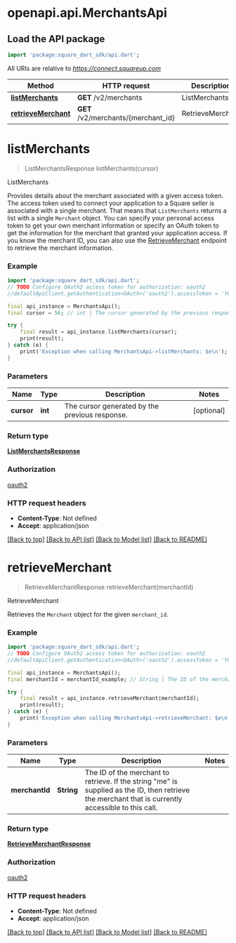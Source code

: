 # openapi.api.MerchantsApi

## Load the API package
```dart
import 'package:square_dart_sdk/api.dart';
```

All URIs are relative to *https://connect.squareup.com*

Method | HTTP request | Description
------------- | ------------- | -------------
[**listMerchants**](MerchantsApi.md#listmerchants) | **GET** /v2/merchants | ListMerchants
[**retrieveMerchant**](MerchantsApi.md#retrievemerchant) | **GET** /v2/merchants/{merchant_id} | RetrieveMerchant


# **listMerchants**
> ListMerchantsResponse listMerchants(cursor)

ListMerchants

Provides details about the merchant associated with a given access token.  The access token used to connect your application to a Square seller is associated with a single merchant. That means that `ListMerchants` returns a list with a single `Merchant` object. You can specify your personal access token to get your own merchant information or specify an OAuth token to get the information for the merchant that granted your application access.  If you know the merchant ID, you can also use the [RetrieveMerchant](https://developer.squareup.com/reference/square_2023-12-13/merchants-api/retrieve-merchant) endpoint to retrieve the merchant information.

### Example
```dart
import 'package:square_dart_sdk/api.dart';
// TODO Configure OAuth2 access token for authorization: oauth2
//defaultApiClient.getAuthentication<OAuth>('oauth2').accessToken = 'YOUR_ACCESS_TOKEN';

final api_instance = MerchantsApi();
final cursor = 56; // int | The cursor generated by the previous response.

try {
    final result = api_instance.listMerchants(cursor);
    print(result);
} catch (e) {
    print('Exception when calling MerchantsApi->listMerchants: $e\n');
}
```

### Parameters

Name | Type | Description  | Notes
------------- | ------------- | ------------- | -------------
 **cursor** | **int**| The cursor generated by the previous response. | [optional] 

### Return type

[**ListMerchantsResponse**](ListMerchantsResponse.md)

### Authorization

[oauth2](../README.md#oauth2)

### HTTP request headers

 - **Content-Type**: Not defined
 - **Accept**: application/json

[[Back to top]](#) [[Back to API list]](../README.md#documentation-for-api-endpoints) [[Back to Model list]](../README.md#documentation-for-models) [[Back to README]](../README.md)

# **retrieveMerchant**
> RetrieveMerchantResponse retrieveMerchant(merchantId)

RetrieveMerchant

Retrieves the `Merchant` object for the given `merchant_id`.

### Example
```dart
import 'package:square_dart_sdk/api.dart';
// TODO Configure OAuth2 access token for authorization: oauth2
//defaultApiClient.getAuthentication<OAuth>('oauth2').accessToken = 'YOUR_ACCESS_TOKEN';

final api_instance = MerchantsApi();
final merchantId = merchantId_example; // String | The ID of the merchant to retrieve. If the string \"me\" is supplied as the ID, then retrieve the merchant that is currently accessible to this call.

try {
    final result = api_instance.retrieveMerchant(merchantId);
    print(result);
} catch (e) {
    print('Exception when calling MerchantsApi->retrieveMerchant: $e\n');
}
```

### Parameters

Name | Type | Description  | Notes
------------- | ------------- | ------------- | -------------
 **merchantId** | **String**| The ID of the merchant to retrieve. If the string \"me\" is supplied as the ID, then retrieve the merchant that is currently accessible to this call. | 

### Return type

[**RetrieveMerchantResponse**](RetrieveMerchantResponse.md)

### Authorization

[oauth2](../README.md#oauth2)

### HTTP request headers

 - **Content-Type**: Not defined
 - **Accept**: application/json

[[Back to top]](#) [[Back to API list]](../README.md#documentation-for-api-endpoints) [[Back to Model list]](../README.md#documentation-for-models) [[Back to README]](../README.md)

